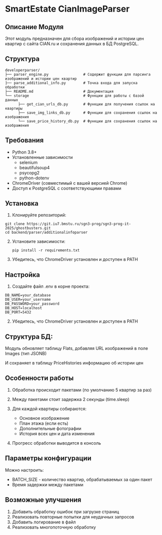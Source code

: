 # SmartEstate CianImageParser
## Описание Модуля
Этот модуль предназначен для сбора изображений и истории цен квартир с сайта CIAN.ru и сохранения данных в БД PostgreSQL.

## Структура
```
developerparser/
├── parser_engine.py                # Содержит функции для парсинга изображений и истории цен квартир
├── parse_additional_info.py        # Точка входа для запуска обработки
├── README.md                       # Документация
└── storage                         # Функции для работы с базой данных
      ├── get_cian_urls_db.py       # Функции для получения ссылок на квартиры 
      ├── save_img_links_db.py      # Функции для сохранения ссылок на изображения
      └── save_price_history_db.py  # Функции для сохранения ссылок на изображения
```
## Требования
- Python 3.8+
- Установленные зависимости
  - selenium 
  - beautifulsoup4 
  - psycopg2
  - python-dotenv
- ChromeDriver (совместимый с вашей версией Chrome)
- Доступ к PostgreSQL с соответствующими правами



##  Установка
1. Клонируйте репозиторий:
```commandline
git clone https://git.iu7.bmstu.ru/sgn3-prog/sgn3-prog-it-2025/ghostbusters.git
cd backend/parser/additionalinfoparser
```

2. Установите зависимости:

    ```pip install -r requirements.txt```

3. Убедитесь, что ChromeDriver установлен и доступен в PATH

## Настройка
1. Создайте файл .env в корне проекта:
```
DB_NAME=your_database
DB_USER=your_username
DB_PASSWORD=your_password
DB_HOST=localhost
DB_PORT=5432
```
2. Убедитесь, что ChromeDriver установлен и доступен в PATH

## Структура БД:

Модуль обновляет таблицу Flats, добавляя URL изображений в поле Images (тип JSONB)

И сохраняет в таблицу PriceHistories информацию об истории цен

## Особенности работы
1. Обработка происходит пакетами (по умолчанию 5 квартир за раз)

2. Между пакетами стоит задержка 2 секунды (time.sleep)

3. Для каждой квартиры собираются:

   - Основное изображение 
   - План этажа (если есть)
   - Дополнительные фотографии
   - История всех цен и дата изменения

4. Прогресс обработки выводится в консоль

## Параметры конфигурации
Можно настроить:
- BATCH_SIZE - количество квартир, обрабатываемых за один пакет 
- Время задержки между пакетами



## Возможные улучшения
1. Добавить обработку ошибок при загрузке страниц
2. Реализовать повторные попытки для неудачных запросов
3. Добавить логирование в файл
4. Реализовать многопоточную обработку



